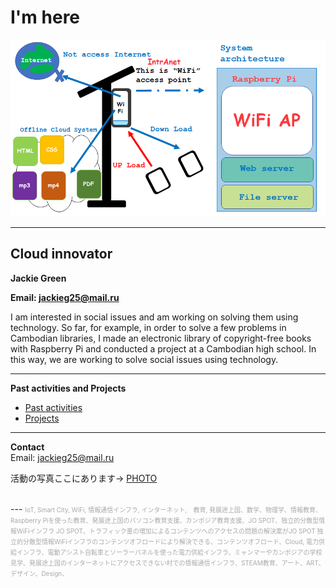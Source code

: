 <title>
JO SPOT Jackie Green
</title> 

# I'm here
<!--
![hello](1.jpeg) 

<center>
<img src="1.jpeg" width="30%" hight="30%">
 </center>-->
![HELLO](10.png)


 
---
## Cloud innovator 
**Jackie Green**



**Email: jackieg25@mail.ru**

I am interested in social issues and am working on solving them using technology.  So far, for example, in order to solve a few problems in Cambodian libraries, I made an electronic library of copyright-free books with Raspberry Pi and conducted a project at a Cambodian high school.  In this way, we are working to solve social issues using technology.  







---

**Past activities and Projects**
- [Past activities](page1.md)
- [Projects](https://jackiegreenwifi.github.io/jackiewiki/)
  
---
**Contact**  
Email: jackieg25@mail.ru  


活動の写真ここにあります→
   [PHOTO](page5.md)

<br>
---
<font size="1" color="a9a9a9">
IoT, Smart City, WiFi, 情報通信インフラ, インターネット,　教育, 発展途上国、数学、物理学、情報教育、Raspberry Piを使った教育、発展途上国のパソコン教育支援、カンボジア教育支援、JO SPOT、独立的分散型情報WiFiインフラ JO SPOT、トラフィック量の増加によるコンテンツへのアクセスの問題の解決案がJO SPOT 独立的分散型情報WiFiインフラのコンテンツオフロードにより解決できる、コンテンツオフロード、Cloud, 電力供給インフラ、電動アシスト自転車とソーラーパネルを使った電力供給インフラ、ミャンマーやカンボジアの学校見学、発展途上国のインターネットにアクセスできない村での情報通信インフラ、STEAM教育、アート、ART、デザイン、Design、
 </font>






